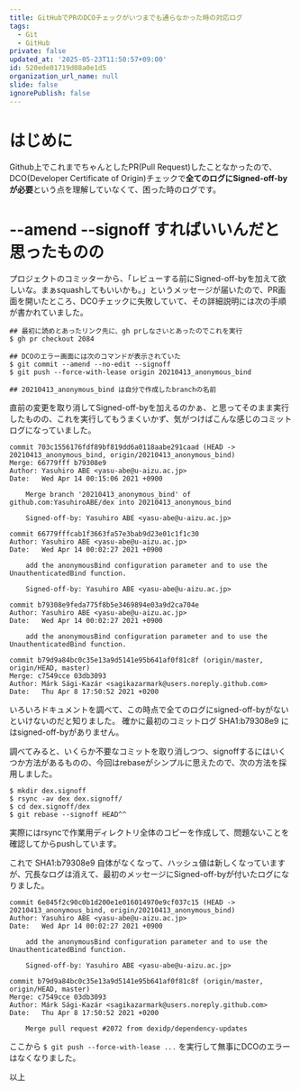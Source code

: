 ```yaml
---
title: GitHubでPRのDCOチェックがいつまでも通らなかった時の対応ログ
tags:
  - Git
  - GitHub
private: false
updated_at: '2025-05-23T11:50:57+09:00'
id: 520ede01719d08a0e1d5
organization_url_name: null
slide: false
ignorePublish: false
---
```

# はじめに

Github上でこれまでちゃんとしたPR(Pull Request)したことなかったので、DCO(Developer Certificate of Origin)チェックで**全てのログにSigned-off-byが必要**という点を理解していなくて、困った時のログです。

# --amend --signoff すればいいんだと思ったものの

プロジェクトのコミッターから、「レビューする前にSigned-off-byを加えて欲しいな。まぁsquashしてもいいかも。」というメッセージが届いたので、PR画面を開いたところ、DCOチェックに失敗していて、その詳細説明には次の手順が書かれていました。

```bash:
## 最初に読めとあったリンク先に、gh prしなさいとあったのでこれを実行
$ gh pr checkout 2084

## DCOのエラー画面には次のコマンドが表示されていた
$ git commit --amend --no-edit --signoff
$ git push --force-with-lease origin 20210413_anonymous_bind

## 20210413_anonymous_bind は自分で作成したbranchの名前
```

直前の変更を取り消してSigned-off-byを加えるのかぁ、と思ってそのまま実行したものの、これを実行してもうまくいかず、気がつけばこんな感じのコミットログになっていました。

```text:PRしたブランチのログ
commit 703c1556176fdf89bf819dd6a0118aabe291caad (HEAD -> 20210413_anonymous_bind, origin/20210413_anonymous_bind)
Merge: 66779fff b79308e9
Author: Yasuhiro ABE <yasu-abe@u-aizu.ac.jp>
Date:   Wed Apr 14 00:15:06 2021 +0900

    Merge branch '20210413_anonymous_bind' of github.com:YasuhiroABE/dex into 20210413_anonymous_bind
    
    Signed-off-by: Yasuhiro ABE <yasu-abe@u-aizu.ac.jp>

commit 66779fffcab1f3663fa57e3bab9d23e01c1f1c30
Author: Yasuhiro ABE <yasu-abe@u-aizu.ac.jp>
Date:   Wed Apr 14 00:02:27 2021 +0900

    add the anonymousBind configuration parameter and to use the UnauthenticatedBind function.
    
    Signed-off-by: Yasuhiro ABE <yasu-abe@u-aizu.ac.jp>

commit b79308e9feda775f8b5e3469894e03a9d2ca704e
Author: Yasuhiro ABE <yasu-abe@u-aizu.ac.jp>
Date:   Wed Apr 14 00:02:27 2021 +0900

    add the anonymousBind configuration parameter and to use the UnauthenticatedBind function.

commit b79d9a84bc0c35e13a9d5141e95b641af0f81c8f (origin/master, origin/HEAD, master)
Merge: c7549cce 03db3093
Author: Márk Sági-Kazár <sagikazarmark@users.noreply.github.com>
Date:   Thu Apr 8 17:50:52 2021 +0200
```

いろいろドキュメントを調べて、この時点で全てのログにsigned-off-byがないといけないのだと知りました。
確かに最初のコミットログ SHA1:b79308e9 にはsigned-off-byがありません。

調べてみると、いくらか不要なコミットを取り消しつつ、signoffするにはいくつか方法があるものの、今回はrebaseがシンプルに思えたので、次の方法を採用しました。

```bash:
$ mkdir dex.signoff
$ rsync -av dex dex.signoff/
$ cd dex.signoff/dex
$ git rebase --signoff HEAD^^
```

実際にはrsyncで作業用ディレクトリ全体のコピーを作成して、問題ないことを確認してからpushしています。

これで SHA1:b79308e9 自体がなくなって、ハッシュ値は新しくなっていますが、冗長なログは消えて、最初のメッセージにSigned-off-byが付いたログになりました。

```text:rebase実行後のログ
commit 6e845f2c90c0b1d200e1e016014970e9cf037c15 (HEAD -> 20210413_anonymous_bind, origin/20210413_anonymous_bind)
Author: Yasuhiro ABE <yasu-abe@u-aizu.ac.jp>
Date:   Wed Apr 14 00:02:27 2021 +0900

    add the anonymousBind configuration parameter and to use the UnauthenticatedBind function.
    
    Signed-off-by: Yasuhiro ABE <yasu-abe@u-aizu.ac.jp>

commit b79d9a84bc0c35e13a9d5141e95b641af0f81c8f (origin/master, origin/HEAD, master)
Merge: c7549cce 03db3093
Author: Márk Sági-Kazár <sagikazarmark@users.noreply.github.com>
Date:   Thu Apr 8 17:50:52 2021 +0200

    Merge pull request #2072 from dexidp/dependency-updates
```

ここから ```$ git push --force-with-lease ...``` を実行して無事にDCOのエラーはなくなりました。

以上
